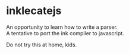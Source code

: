 # inklecatejs

An opportunity to learn how to write a parser.  
A tentative to port the ink compiler to javascript.

Do not try this at home, kids.